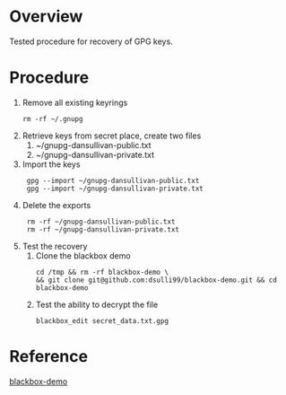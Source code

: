 # Overview
Tested procedure for recovery of GPG keys.
# Procedure
1. Remove all existing keyrings
    ```
    rm -rf ~/.gnupg
    ```
2. Retrieve keys from secret place, create two files
    1. ~/gnupg-dansullivan-public.txt
    2. ~/gnupg-dansullivan-private.txt
3. Import the keys
    ```
     gpg --import ~/gnupg-dansullivan-public.txt
     gpg --import ~/gnupg-dansullivan-private.txt
     ```
4. Delete the exports
    ```
     rm -rf ~/gnupg-dansullivan-public.txt
     rm -rf ~/gnupg-dansullivan-private.txt
     ```
5.  Test the recovery
    1.  Clone the blackbox demo
        ```
        cd /tmp && rm -rf blackbox-demo \
        && git clone git@github.com:dsulli99/blackbox-demo.git && cd blackbox-demo
        ```
    2. Test the ability to decrypt the file
        ```
        blackbox_edit secret_data.txt.gpg
        ```
    
# Reference

[blackbox-demo](https://github.com/dsulli99/blackbox-demo)
